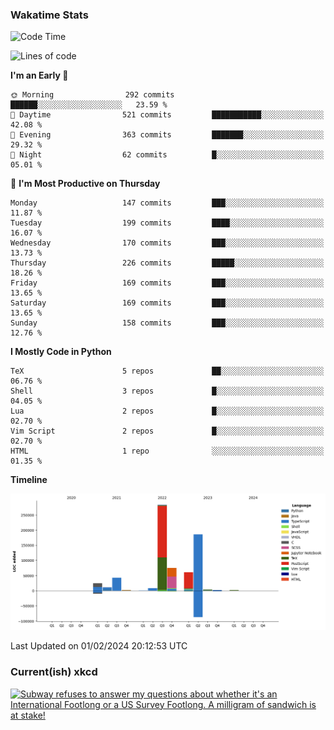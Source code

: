 ### Wakatime Stats
<!--START_SECTION:waka-->
![Code Time](http://img.shields.io/badge/Code%20Time-2%2C329%20hrs%202%20mins-blue)

![Lines of code](https://img.shields.io/badge/From%20Hello%20World%20I%27ve%20Written-704.3%20thousand%20lines%20of%20code-blue)

**I'm an Early 🐤** 

```text
🌞 Morning                292 commits         ██████░░░░░░░░░░░░░░░░░░░   23.59 % 
🌆 Daytime                521 commits         ███████████░░░░░░░░░░░░░░   42.08 % 
🌃 Evening                363 commits         ███████░░░░░░░░░░░░░░░░░░   29.32 % 
🌙 Night                  62 commits          █░░░░░░░░░░░░░░░░░░░░░░░░   05.01 % 
```
📅 **I'm Most Productive on Thursday** 

```text
Monday                   147 commits         ███░░░░░░░░░░░░░░░░░░░░░░   11.87 % 
Tuesday                  199 commits         ████░░░░░░░░░░░░░░░░░░░░░   16.07 % 
Wednesday                170 commits         ███░░░░░░░░░░░░░░░░░░░░░░   13.73 % 
Thursday                 226 commits         █████░░░░░░░░░░░░░░░░░░░░   18.26 % 
Friday                   169 commits         ███░░░░░░░░░░░░░░░░░░░░░░   13.65 % 
Saturday                 169 commits         ███░░░░░░░░░░░░░░░░░░░░░░   13.65 % 
Sunday                   158 commits         ███░░░░░░░░░░░░░░░░░░░░░░   12.76 % 
```


**I Mostly Code in Python** 

```text
TeX                      5 repos             ██░░░░░░░░░░░░░░░░░░░░░░░   06.76 % 
Shell                    3 repos             █░░░░░░░░░░░░░░░░░░░░░░░░   04.05 % 
Lua                      2 repos             █░░░░░░░░░░░░░░░░░░░░░░░░   02.70 % 
Vim Script               2 repos             █░░░░░░░░░░░░░░░░░░░░░░░░   02.70 % 
HTML                     1 repo              ░░░░░░░░░░░░░░░░░░░░░░░░░   01.35 % 
```



**Timeline**

![Lines of Code chart](https://raw.githubusercontent.com/joshuajeschek/joshuajeschek/main/assets/bar_graph.png)


 Last Updated on 01/02/2024 20:12:53 UTC
<!--END_SECTION:waka-->

### Current(ish) xkcd
<a id="xkcd-a" title="Subway refuses to answer my questions about whether it's an International Footlong or a US Survey Footlong. A milligram of sandwich is at stake!" href="https://www.xkcd.com" target="_blank">
        <img align="center" id="xkcd-img" src="https://imgs.xkcd.com/comics/us_survey_foot.png" alt="Subway refuses to answer my questions about whether it's an International Footlong or a US Survey Footlong. A milligram of sandwich is at stake!" height=300 />
</a>

